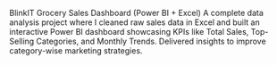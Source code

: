  BlinkIT Grocery Sales Dashboard (Power BI + Excel)
A complete data analysis project where I cleaned raw sales data in Excel and built an interactive Power BI dashboard showcasing KPIs like Total Sales, Top-Selling Categories, and Monthly Trends. Delivered insights to improve category-wise marketing strategies.
